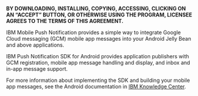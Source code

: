 **BY DOWNLOADING, INSTALLING, COPYING, ACCESSING, CLICKING ON AN “ACCEPT” BUTTON, OR OTHERWISE USING THE PROGRAM, LICENSEE AGREES TO THE TERMS OF THIS AGREEMENT.**

IBM Mobile Push Notification provides a simple way to integrate Google Cloud messaging (GCM) mobile app messages into your Android Jelly Bean and above applications.

IBM Push Notification SDK for Android provides application publishers with GCM registration, mobile app message handling and display, and inbox and in-app message support.

For more information about implementing the SDK and building your mobile app messages, see the Android documentation in [IBM Knowledge Center](http://www-01.ibm.com/support/knowledgecenter/SSMRK7_3.0.0/AppPush/android_container.dita).
